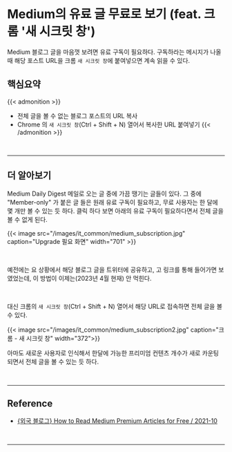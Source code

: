 # Medium의 유료 글 무료로 보기 (feat. 크롬 '새 시크릿 창')


Medium 블로그 글을 마음껏 보려면 유료 구독이 필요하다. 구독하라는 메시지가 나올때 해당 포스트 URL을 크롬 `새 시크릿 창`에 붙여넣으면 계속 읽을 수 있다.
<!--more-->

## 핵심요약

{{< admonition >}}
- 전체 글을 볼 수 없는 블로그 포스트의 URL 복사
- Chrome 의 `새 시크릿 창`(Ctrl + Shift + N) 열어서 복사한 URL 붙여넣기
{{< /admonition >}}

<br/>

---

## 더 알아보기

Medium Daily Digest 메일로 오는 글 중에 가끔 땡기는 글들이 있다. 그 중에 "Member-only" 가 붙은 글 들은 원래 유료 구독이 필요하고, 무료 사용자는 한 달에 몇 개만 볼 수 있는 듯 하다. 클릭 하다 보면 아래의 유료 구독이 필요하다면서 전체 글을 볼 수 없게 된다.

{{< image src="/images/it_common/medium_subscription.jpg" caption="Upgrade 필요 화면" width="701" >}}

<br/>

예전에는 요 상황에서 해당 블로그 글을 트위터에 공유하고, 고 링크를 통해 들어가면 보였었는데, 이 방법이 이제는(2023년 4월 현재) 안 먹힌다.  

<br/>

대신 크롬의 `새 시크릿 창`(Ctrl + Shift + N) 열어서 해당 URL로 접속하면 전체 글을 볼 수 있다.

{{< image src="/images/it_common/medium_subscription2.jpg" caption="크롬 - 새 시크릿 창" width="372">}}

아마도 새로운 사용자로 인식해서 한달에 가능한 프리미엄 컨텐츠 개수가 새로 카운팅 되면서 전체 글을 볼 수 있는 듯 하다.


<br/>

---

## Reference
- [{외국 블로그} How to Read Medium Premium Articles for Free / 2021-10](https://www.datainsightonline.com/post/how-to-read-medium-premium-articles-for-free)

<br/>

---
